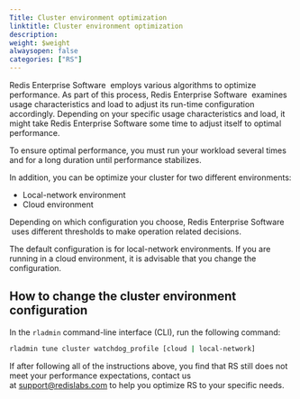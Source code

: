 ```yaml
---
Title: Cluster environment optimization
linktitle: Cluster environment optimization
description:
weight: $weight
alwaysopen: false
categories: ["RS"]
---
```

Redis Enterprise Software  employs various algorithms to optimize
performance. As part of this process, Redis Enterprise Software  examines usage characteristics
and load to adjust its run-time configuration accordingly. Depending
on your specific usage characteristics and load, it might take Redis Enterprise Software some
time to adjust itself to optimal performance.

To ensure optimal performance, you must run your workload several times
and for a long duration until performance stabilizes.

In addition, you can be optimize your cluster for two different environments:

- Local-network environment
- Cloud environment

Depending on which configuration you choose, Redis Enterprise Software  uses different
thresholds to make operation related decisions.

The default configuration is for local-network environments. If you are
running in a cloud environment, it is advisable that you change the
configuration.

## How to change the cluster environment configuration

In the `rladmin` command-line interface (CLI), run the following command:

```sh
rladmin tune cluster watchdog_profile [cloud | local-network]
```

If after following all of the instructions above, you find that RS still
does not meet your performance expectations, contact us
at <support@redislabs.com> to help you optimize RS to your specific
needs.
